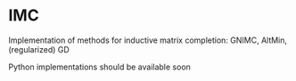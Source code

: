# IMC
Implementation of methods for inductive matrix completion: GNIMC, AltMin, (regularized) GD

Python implementations should be available soon
